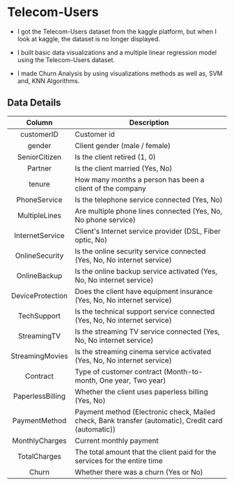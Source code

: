 # Telecom-Users
* I got the Telecom-Users dataset from the kaggle platform, but when I look at kaggle, the dataset is no longer displayed.

* I built basic data visualizations and a multiple linear regression model using the Telecom-Users dataset.

* I made Churn Analysis by using visualizations methods as well as, SVM and, KNN Algorithms.


Data Details
---------------
| Column   | Description  |
| :------------:|--------------------------------------------------------------|
|customerID | Customer id |
|gender | Client gender (male / female) |
| SeniorCitizen | Is the client retired (1, 0) |
| Partner | Is the client married (Yes, No) |
| tenure | How many months a person has been a client of the company |
| PhoneService | Is the telephone service connected (Yes, No) |
| MultipleLines | Are multiple phone lines connected (Yes, No, No phone service)|
| InternetService | Client's Internet service provider (DSL, Fiber optic, No)|
| OnlineSecurity | Is the online security service connected (Yes, No, No internet service) |
| OnlineBackup | Is the online backup service activated (Yes, No, No internet service) |
| DeviceProtection | Does the client have equipment insurance (Yes, No, No internet service) |
| TechSupport | Is the technical support service connected (Yes, No, No internet service) |
| StreamingTV | Is the streaming TV service connected (Yes, No, No internet service) |
| StreamingMovies | Is the streaming cinema service activated (Yes, No, No internet service) |
| Contract | Type of customer contract (Month-to-month, One year, Two year) |
| PaperlessBilling | Whether the client uses paperless billing (Yes, No) |
| PaymentMethod | Payment method (Electronic check, Mailed check, Bank transfer (automatic), Credit card (automatic)) |
| MonthlyCharges | Current monthly payment |
| TotalCharges | The total amount that the client paid for the services for the entire time |
| Churn | Whether there was a churn (Yes or No) |

